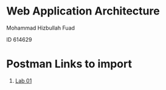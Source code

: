 # Web Application Architecture

Mohammad Hizbullah Fuad

ID 614629

# Postman Links to import
1. [Lab 01](https://www.getpostman.com/collections/eb335dc23a3caa4cd541)

